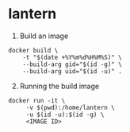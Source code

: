 # lantern

1. Build an image
```shell
docker build \
    -t "$(date +%Y%m%d%H%M%S)" \
    --build-arg gid="$(id -g)" \
    --build-arg uid="$(id -u)" .
```

2. Running the build image
```shell
docker run -it \
     -v $(pwd):/home/lantern \
     -u $(id -u):$(id -g) \
     <IMAGE ID>
```